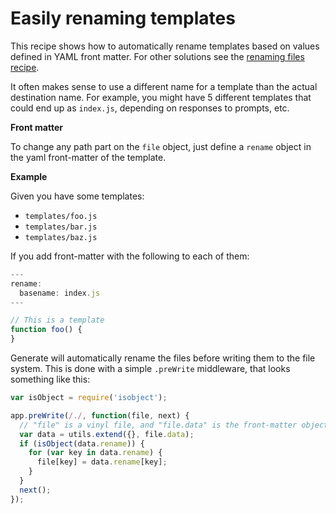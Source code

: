 # Easily renaming templates

This recipe shows how to automatically rename templates based on values defined in YAML front matter. For other solutions see the [renaming files recipe](renaming-files.md).

It often makes sense to use a different name for a template than the actual destination name. For example, you might have 5 different templates that could end up as `index.js`, depending on responses to prompts, etc.

**Front matter**

To change any path part on the `file` object, just define a `rename` object in the yaml front-matter of the template.

**Example**

Given you have some templates:

* `templates/foo.js`
* `templates/bar.js`
* `templates/baz.js`

If you add front-matter with the following to each of them:

```js
---
rename:
  basename: index.js
---

// This is a template
function foo() {
}
```

Generate will automatically rename the files before writing them to the file system. This is done with a simple `.preWrite` middleware, that looks something like this:

```js
var isObject = require('isobject');

app.preWrite(/./, function(file, next) {
  // "file" is a vinyl file, and "file.data" is the front-matter object
  var data = utils.extend({}, file.data);
  if (isObject(data.rename)) {
    for (var key in data.rename) {
      file[key] = data.rename[key];
    }
  }
  next();
});
```
